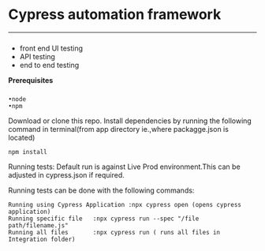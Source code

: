 # Cypress automation framework
----------------------------------------
###

* front end UI testing 
* API testing 
* end to end testing 
	
**Prerequisites**
###
```
•node 
•npm
```

Download or clone this repo.
Install dependencies by running the following command in terminal(from app directory ie.,where packagge.json is located) 
```
npm install 
```
Running tests:
Default run is against Live Prod environment.This can be adjusted in cypress.json if required.

Running tests can be done with the following commands:
```
Running using Cypress Application :npx cypress open (opens cypress application) 
Running specific file   :npx cypress run --spec "/file path/filename.js"
Running all files       :npx cypress run ( runs all files in Integration folder)
```
